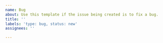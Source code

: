 ```yaml
---
name: Bug
about: Use this template if the issue being created is to fix a bug.
title: ''
labels: 'type: bug, status: new'
assignees: ''

---
```


<!---
  For a bug, if possible, the following information should be included:
    - A short description of the issue and what it affects.
    - How to replicate it or related screenshots (without personal user data).
    - Which users it affects.
    - Who reported the issue/how it was reported (e.g. through the inbox).
-->

<!---
  Make sure the issue is labelled correctly (see https://github.com/isisbusapps/ISISBusApps/wiki/Labels):
    - Choose the correct area(s)
    - Choose the correct type(s)
    - Choose the correct status
--> 

<!---
  Does this affect the users? If so, it needs to be communicated with the major stakeholders 
  through the Product Owner.
-->
